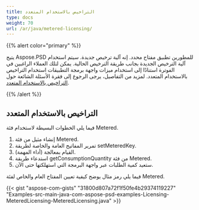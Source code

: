 ```yaml
---
title: التراخيص بالاستخدام المتعدد
type: docs
weight: 70
url: /ar/java/metered-licensing/
---
```


{{% alert color="primary" %}} 

يتيح Aspose.PSD للمطورين تطبيق مفتاح محدد. إنه آلية ترخيص جديدة. سيتم استخدام آلية الترخيص الجديدة بجانب طريقة الترخيص الحالية. يمكن لتلك العملاء الراغبين في الفوترة استنادًا إلى استخدام ميزات واجهة برمجة التطبيقات استخدام التراخيص بالاستخدام المتعدد. لمزيد من التفاصيل، يرجى الرجوع إلى فقرة الأسئلة الشائعة حول [التراخيص بالاستخدام المتعدد](https://purchase.aspose.com/faqs/licensing/metered).

{{% /alert %}} 

## **التراخيص بالاستخدام المتعدد**
فيما يلي الخطوات البسيطة لاستخدام فئة Metered.

1. إنشاء مثيل من فئة Metered.
1. تمرير المفاتيح العامة والخاصة لطريقة setMeteredKey.
1. القيام بمعالجة (أداء المهمة).
1. استدعاء طريقة getConsumptionQuantity من فئة Metered.
1. ستعيد كمية الطلبات عبر واجهة البرمجة التي استهلكتها حتى الآن.

فيما يلي رمز مثال يوضح كيفية تعيين المفتاح العام والخاص لفئة Metered.

{{< gist "aspose-com-gists" "31800d807a72f1f50fe4b29374119227" "Examples-src-main-java-com-aspose-psd-examples-Licensing-MeteredLicensing-MeteredLicensing.java" >}}
